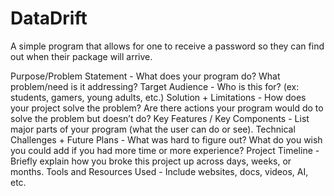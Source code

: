 # DataDrift
A simple program that allows for one to receive a password so they can find out when their package will arrive.

Purpose/Problem Statement - What does your program do? What problem/need is it addressing?
Target Audience - Who is this for? (ex: students, gamers, young adults, etc.)
Solution + Limitations - How does your project solve the problem? Are there actions your program would do to solve the problem but doesn’t do?
Key Features / Key Components - List major parts of your program (what the user can do or see).
Technical Challenges + Future Plans - What was hard to figure out? What do you wish you could add if you had more time or more experience?
Project Timeline - Briefly explain how you broke this project up across days, weeks, or months.
Tools and Resources Used - Include websites, docs, videos, AI, etc.
